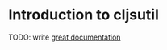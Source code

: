 # Introduction to cljsutil

TODO: write [great documentation](http://jacobian.org/writing/what-to-write/)
